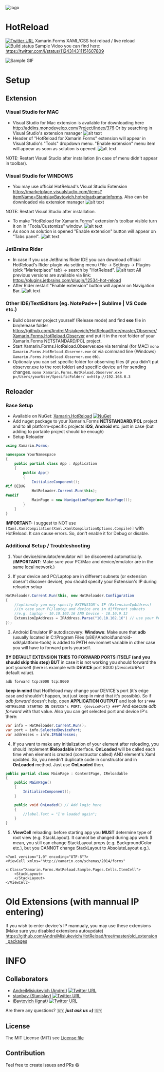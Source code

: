 ![logo](https://github.com/AndreiMisiukevich/HotReload/blob/master/logo/hotreload-logodesign-colored.png)

# HotReload
[![Twitter URL](https://img.shields.io/twitter/url/https/github.com/Andrik_Just4Fun/notification-feed.svg?style=social)](https://twitter.com/intent/tweet?url=https%3A%2F%2Fgithub.com%2FAndreiMisiukevich%2FHotReload&text=%23XamarinForms%20%23HotReload%0A%0AXamarin.Forms%20XAML%2FCSS%20hot%20reload%20%2F%20live%20reload)
 Xamarin.Forms XAML/CSS hot reload / live reload [![Build status](https://dev.azure.com/andreimisiukevich/HotReload/_apis/build/status/HotReload-.NET%20Desktop-CI)](https://dev.azure.com/andreimisiukevich/HotReload/_build/latest?definitionId=2)
Sample Video you can find here: https://twitter.com/i/status/1124314311151607809

![Sample GIF](https://github.com/AndreiMisiukevich/HotReload/blob/master/files/gf1.gif?raw=true)

# Setup

## Extension

### Visual Studio for **MAC**

* Visual Studio for Mac extension is available for downloading here http://addins.monodevelop.com/Project/Index/376 
Or by searching in Visual Studio's extension manager
![alt text](https://github.com/AndreiMisiukevich/HotReload/blob/master/files/mac_extension_manager.png)
* Header of "HotReload for Xamarin.Forms" extension will appear in Visual Studio's "Tools" dropdown menu.
 "Enable extension" menu item will appear as soon as solution is opened.
 ![alt text](https://github.com/AndreiMisiukevich/HotReload/blob/master/files/mac_extension_menu.png)

NOTE: Restart Visual Studio after installation (in case of menu didn't appear in toolbar).

### Visual Studio for **WINDOWS**

* You may use official HotReload's Visual Studio Extension https://marketplace.visualstudio.com/items?itemName=StanislavBavtovich.hotreloadxamarinforms. Also can be downloaded via extension manager 
 ![alt text](https://github.com/AndreiMisiukevich/HotReload/blob/master/files/win_extension_manager.png)
 
NOTE: Restart Visual Studio after installation.
* To make "HotReload for Xamarin.Forms" extension's toolbar visible turn it on in "Tools/Customize" window.
 ![alt text](https://github.com/AndreiMisiukevich/HotReload/blob/master/files/win_extension_enable.png)
 * As soon as solution is opened "Enable extension" button will appear on "Tabs panel".
 ![alt text](https://github.com/AndreiMisiukevich/HotReload/blob/master/files/win_extension_tab.png)
 
### JetBrains **Rider**

* In case if you use JetBrains Rider IDE you can download official HotReload's Rider plugin via setting menu (File -> Settings -> Plugins (pick "Marketplace" tab) -> search by "HotReload".
![alt text](https://github.com/AndreiMisiukevich/HotReload/blob/master/files/rider_extension_manager.png)
All previous versions are available via link: https://plugins.jetbrains.com/plugin/12534-hot-reload
* After Rider restart "Enable extension" button will appear on Navigation Bar.
![alt text](https://github.com/AndreiMisiukevich/HotReload/blob/master/files/rider_extension_tab.png)

### Other IDE/TextEditors (eg. NotePad++ | Sublime | VS Code etc.)

* Build observer project yourself (Release mode) and find **exe** file in bin/release folder https://github.com/AndreiMisiukevich/HotReload/tree/master/Observer/Xamarin.Forms.HotReload.Observer and put it in the root folder of your Xamarin.Forms NETSTANDARD/PCL project.
* Start Xamarin.Forms.HotReload.Observer.exe via terminal (for MAC) ```mono Xamarin.Forms.HotReload.Observer.exe``` or via command line (Windows) ```Xamarin.Forms.HotReload.Observer.exe``` etc.
* Optionaly you can set specific folder for observing files (if you didn't put observer.exe to the root folder) and specific device url for sending changes.
```mono Xamarin.Forms.HotReload.Observer.exe p=/Users/yourUser/SpecificFolder/ u=http://192.168.0.3```

## Reloader

### Base Setup

* Available on NuGet: [Xamarin.HotReload](http://www.nuget.org/packages/Xamarin.HotReload) [![NuGet](https://img.shields.io/nuget/v/Xamarin.HotReload.svg?label=NuGet)](https://www.nuget.org/packages/Xamarin.HotReload)
* Add nuget package to your Xamarin.Forms **NETSTANDARD**/**PCL** project and to all platform-specific projects **iOS**, **Android** etc. just in case (but adding to portable project should be enough)
* Setup Reloader
```csharp
using Xamarin.Forms;

namespace YourNamespace
{
    public partial class App : Application
    {
        public App()
        {
            InitializeComponent();
#if DEBUG
            HotReloader.Current.Run(this); 
#endif
            MainPage = new NavigationPage(new MainPage());
        }
    }
}
```
**IMPORTANT:** i suggest to NOT use ```[Xaml.XamlCompilation(Xaml.XamlCompilationOptions.Compile)]``` with HotReload. It can cause errors. So, don't enable it for Debug or disable.

### Additional Setup / Troubleshooting

1) Your device/simulator/emulator will be discovered automatically. (**IMPORTANT**: 
Make sure your PC/Mac and device/emulator are in the same local network.)

2) If your device and PC/Laptop are in different subnets (or extension doesn't discover device), you should specify your Extension's IP during reloader setup

```csharp
HotReloader.Current.Run(this, new HotReloader.Configuration
{
    //optionaly you may specify EXTENSION's IP (ExtensionIpAddress) 
    //in case your PC/laptop and device are in different subnets
    //e.g. Laptop - 10.10.102.16 AND Device - 10.10.9.12
    ExtensionIpAddress = IPAddress.Parse("10.10.102.16") // use your PC/Laptop IP
});
```

3) Android Emulator IP autodiscovery:
**Windows:** Make sure that **adb** (usually located in C:\Program Files (x86)\Android\android-sdk\platform-tools) is added to PATH enviromnet variable in other case you will have to forward ports yourself.

**BY DEFAULT EXTENSION TRIES TO FORWARD PORTS ITSELF (and you should skip this step) BUT** in case it is not working you should forward the port yourself (here is example with **DEVICE** port 8000 (*DeviceUrlPort* default value).

```
adb forward tcp:8000 tcp:8000
```

**keep in mind** that HotReload may change your DEVICE's port (it's edge case and shouldn't happen, but just keep in mind that it's possible).
So if *adb forward* doesn't help, open **APPLICATION OUTPUT** and look for ```$"### HOTRELOAD STARTED ON DEVICE's PORT: {devicePort} ###"```
And execute *adb forward*  with that value. Also you can get selected port and device IP's there:

```csharp
var info = HotReloader.Current.Run();
var port = info.SelectedDevicePort;
var addresses = info.IPAddresses;
```

4) If you want to make any initialization of your element after reloading, you should implement **IReloadable** interface. **OnLoaded** will be called each time when element is created (constructor called) AND element's Xaml updated. So, you needn't duplicate code in constructor and in **OnLoaded** method. Just use **OnLoaded** then.

```csharp
public partial class MainPage : ContentPage, IReloadable
{
    public MainPage()
    {
        InitializeComponent();
    }

    public void OnLoaded() // Add logic here
    {
        //label.Text = "I'm loaded again";
    }
}
```

5) **ViewCell** reloading: before starting app you **MUST** determine type of root view (e.g. StackLayout). It cannot be changed during app work (I mean, you still can change StackLayout props (e.g. BackgroundColor etc.), but you CANNOT change StackLayout to AbsoluteLayout e.g.). 

```xaml
<?xml version="1.0" encoding="UTF-8"?>
<ViewCell xmlns="http://xamarin.com/schemas/2014/forms" 
          x:Class="Xamarin.Forms.HotReload.Sample.Pages.Cells.ItemCell">
    <StackLayout>
    </StackLayout>
</ViewCell>
```

# Old Extensions (with mannual IP entering)
If you wish to enter device's IP mannualy, you may use these extensions (Make sure you disabled extensions autoupdate)
https://github.com/AndreiMisiukevich/HotReload/tree/master/old_extension_packages

# INFO

## Collaborators
- [AndreiMisiukevich (Andrei)](https://github.com/AndreiMisiukevich) [![Twitter URL](https://img.shields.io/twitter/url/https/twitter.com/Andrik_Just4Fun.svg?style=social&label=Follow%20%40Andrik_Just4Fun)](https://twitter.com/Andrik_Just4Fun)
- [stanbav (Stanislav)](https://github.com/stanbav) [![Twitter URL](https://img.shields.io/twitter/url/https/twitter.com/stasbavtovich.svg?style=social&label=Follow%20%40stasbavtovich)](https://twitter.com/stasbavtovich)
- [iBavtovich (Ignat)](https://github.com/iBavtovich) [![Twitter URL](https://img.shields.io/twitter/url/https/twitter.com/iBavtovich.svg?style=social&label=Follow%20%40iBavtovich)](https://twitter.com/iBavtovich)

Are there any questions? 🇧🇾 ***just ask us =)*** 🇧🇾

## License
The MIT License (MIT) see [License file](LICENSE)

## Contribution
Feel free to create issues and PRs 😃
